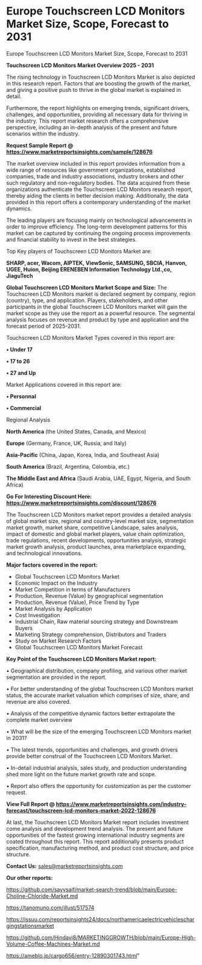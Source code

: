 # Europe Touchscreen LCD Monitors Market Size, Scope, Forecast to 2031
Europe Touchscreen LCD Monitors Market Size, Scope, Forecast to 2031

<Strong> Touchscreen LCD Monitors Market Overview 2025 - 2031</strong>

The rising technology in Touchscreen LCD Monitors Market is also depicted in this research report. Factors that are boosting the growth of the market, and giving a positive push to thrive in the global market is explained in detail.

Furthermore, the report highlights on emerging trends, significant drivers, challenges, and opportunities, providing all necessary data for thriving in the industry. This report market research offers a comprehensive perspective, including an in-depth analysis of the present and future scenarios within the industry.

<strong>Request Sample Report @ <a href=https://www.marketreportsinsights.com/sample/128676>https://www.marketreportsinsights.com/sample/128676</a></strong>

The market overview included in this report provides information from a wide range of resources like government organizations, established companies, trade and industry associations, industry brokers and other such regulatory and non-regulatory bodies. The data acquired from these organizations authenticate the Touchscreen LCD Monitors research report, thereby aiding the clients in better decision making. Additionally, the data provided in this report offers a contemporary understanding of the market dynamics.

The leading players are focusing mainly on technological advancements in order to improve efficiency. The long-term development patterns for this market can be captured by continuing the ongoing process improvements and financial stability to invest in the best strategies.

Top Key players of Touchscreen LCD Monitors Market are:

<strong>SHARP, acer, Wacom, AIPTEK, ViewSonic, SAMSUNG, SBCIA, Hanvon, UGEE, Huion, Beijing ERENEBEN Information Technology Ltd.,co, JiaguTech</strong>

<strong><b>Global Touchscreen LCD Monitors Market Scope and Size:</b></strong>
The Touchscreen LCD Monitors market is declared segment by company, region (country), type, and application. Players, stakeholders, and other participants in the global Touchscreen LCD Monitors market will gain the market scope as they use the report as a powerful resource. The segmental analysis focuses on revenue and product by type and application and the forecast period of 2025-2031.

Touchscreen LCD Monitors Market Types covered in this report are:

<strong>• Under 17

• 17 to 26

• 27 and Up</strong>

Market Applications covered in this report are:

<strong>• Personnal

• Commercial</strong> 

Regional Analysis

<strong>North America</strong> (the United States, Canada, and Mexico)

<strong>Europe</strong> (Germany, France, UK, Russia, and Italy)

<strong>Asia-Pacific</strong> (China, Japan, Korea, India, and Southeast Asia)

<strong>South America</strong> (Brazil, Argentina, Colombia, etc.)

<strong>The Middle East and Africa</strong> (Saudi Arabia, UAE, Egypt, Nigeria, and South Africa)

<strong>Go For Interesting Discount Here: <a href=https://www.marketreportsinsights.com/discount/128676>https://www.marketreportsinsights.com/discount/128676</a></strong>

The Touchscreen LCD Monitors market report provides a detailed analysis of global market size, regional and country-level market size, segmentation market growth, market share, competitive Landscape, sales analysis, impact of domestic and global market players, value chain optimization, trade regulations, recent developments, opportunities analysis, strategic market growth analysis, product launches, area marketplace expanding, and technological innovations.

<strong><b>Major factors covered in the report:</b></strong>
<ul>
  <li>Global Touchscreen LCD Monitors Market </li>
  <li>Economic Impact on the Industry</li>
  <li>Market Competition in terms of Manufacturers</li>
  <li>Production, Revenue (Value) by geographical segmentation</li>
  <li>Production, Revenue (Value), Price Trend by Type</li>
  <li>Market Analysis by Application</li>
  <li>Cost Investigation</li>
  <li>Industrial Chain, Raw material sourcing strategy and Downstream Buyers</li>
  <li>Marketing Strategy comprehension, Distributors and Traders</li>
  <li>Study on Market Research Factors</li>
  <li>Global Touchscreen LCD Monitors Market Forecast</li>
</ul>

<strong><b>Key Point of the Touchscreen LCD Monitors Market report:</b></strong>

• Geographical distribution, company profiling, and various other market segmentation are provided in the report.

• For better understanding of the global Touchscreen LCD Monitors market status, the accurate market valuation which comprises of size, share, and revenue are also covered.

• Analysis of the competitive dynamic factors better extrapolate the complete market overview

• What will be the size of the emerging Touchscreen LCD Monitors market in 2031?

• The latest trends, opportunities and challenges, and growth drivers provide better construal of the Touchscreen LCD Monitors Market.

• In-detail industrial analysis, sales study, and production understanding shed more light on the future market growth rate and scope.

• Report also offers the opportunity for customization as per the customer request.

<strong><b>View Full Report @ <a href=https://www.marketreportsinsights.com/industry-forecast/touchscreen-lcd-monitors-market-2022-128676>https://www.marketreportsinsights.com/industry-forecast/touchscreen-lcd-monitors-market-2022-128676</a></b></strong>


At last, the Touchscreen LCD Monitors Market report includes investment come analysis and development trend analysis. The present and future opportunities of the fastest growing international industry segments are coated throughout this report. This report additionally presents product specification, manufacturing method, and product cost structure, and price structure.

<strong>Contact Us:</strong>
sales@marketreportsinsights.com

<strong>Our other reports:</strong>

<a href=https://github.com/sayysaif/market-search-trend/blob/main/Europe-Choline-Chloride-Market.md>https://github.com/sayysaif/market-search-trend/blob/main/Europe-Choline-Chloride-Market.md</a>

<a href=https://tanomuno.com/illust/517574>https://tanomuno.com/illust/517574</a>

<a href=https://issuu.com/reportsinsights24/docs/northamericaelectricvehicleschargingstationsmarket>https://issuu.com/reportsinsights24/docs/northamericaelectricvehicleschargingstationsmarket</a>

<a href=https://github.com/Hindavi8/MARKETINGGROWTH/blob/main/Europe-High-Volume-Coffee-Machines-Market.md>https://github.com/Hindavi8/MARKETINGGROWTH/blob/main/Europe-High-Volume-Coffee-Machines-Market.md</a>

<a href=https://ameblo.jp/cargo656/entry-12890301743.html>https://ameblo.jp/cargo656/entry-12890301743.html</a>"
